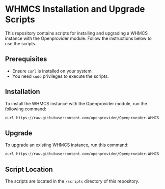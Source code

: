 # WHMCS Installation and Upgrade Scripts

This repository contains scripts for installing and upgrading a WHMCS instance with the Openprovider module. Follow the instructions below to use the scripts.

## Prerequisites

- Ensure `curl` is installed on your system.
- You need `sudo` privileges to execute the scripts.

## Installation

To install the WHMCS instance with the Openprovider module, run the following command:

```bash
curl https://raw.githubusercontent.com/openprovider/Openprovider-WHMCS-domains/refs/heads/master/scripts/install_openprovider.sh | sudo /bin/bash -s
```

## Upgrade

To upgrade an existing WHMCS instance, run this command:

```bash
curl https://raw.githubusercontent.com/openprovider/Openprovider-WHMCS-domains/refs/heads/master/scripts/update_openprovider.sh | sudo /bin/bash -s
```

## Script Location

The scripts are located in the `/scripts` directory of this repository.


